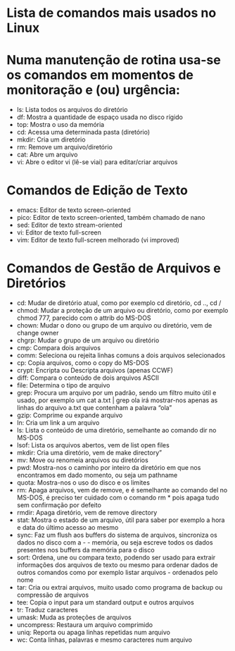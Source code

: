 
# Lista de comandos mais usados no Linux
# Numa manutenção de rotina usa-se os comandos em momentos de monitoração e (ou) urgência:

- ls: Lista todos os arquivos do diretório
- df: Mostra a quantidade de espaço usada no disco rígido
- top: Mostra o uso da memória
- cd: Acessa uma determinada pasta (diretório)
- mkdir: Cria um diretório
- rm: Remove um arquivo/diretório
- cat: Abre um arquivo
- vi: Abre o editor vi (lê-se viai) para editar/criar arquivos

# Comandos de Edição de Texto
- emacs: Editor de texto screen-oriented
- pico: Editor de texto screen-oriented, também chamado de nano
- sed: Editor de texto stream-oriented
- vi: Editor de texto full-screen
- vim: Editor de texto full-screen melhorado (vi improved)

# Comandos de Gestão de Arquivos e Diretórios
- cd: Mudar de diretório atual, como por exemplo cd diretório, cd .., cd /
- chmod: Mudar a proteção de um arquivo ou diretório, como por exemplo chmod 777, parecido com o attrib do MS-DOS
- chown: Mudar o dono ou grupo de um arquivo ou diretório, vem de change owner
- chgrp: Mudar o grupo de um arquivo ou diretório
- cmp: Compara dois arquivos
- comm: Seleciona ou rejeita linhas comuns a dois arquivos selecionados
- cp: Copia arquivos, como o copy do MS-DOS
- crypt: Encripta ou Descripta arquivos (apenas CCWF)
- diff: Compara o conteúdo de dois arquivos ASCII
- file: Determina o tipo de arquivo
- grep: Procura um arquivo por um padrão, sendo um filtro muito útil e usado, por exemplo um cat a.txt | grep ola irá mostrar-nos apenas as linhas do arquivo a.txt que contenham a palavra “ola”
- gzip: Comprime ou expande arquivo
- ln: Cria um link a um arquivo
- ls: Lista o conteúdo de uma diretório, semelhante ao comando dir no MS-DOS
- lsof: Lista os arquivos abertos, vem de list open files
- mkdir: Cria uma diretório, vem de make directory”
- mv: Move ou renomeia arquivos ou diretórios
- pwd: Mostra-nos o caminho por inteiro da diretório em que nos encontramos em dado momento, ou seja um pathname
- quota: Mostra-nos o uso do disco e os limites
- rm: Apaga arquivos, vem de remove, e é semelhante ao comando del no MS-DOS, é preciso ter cuidado com o comando rm * pois apaga tudo sem confirmação por defeito
- rmdir: Apaga diretório, vem de remove directory
- stat: Mostra o estado de um arquivo, útil para saber por exemplo a hora e data do último acesso ao mesmo
- sync: Faz um flush aos buffers do sistema de arquivos, sincroniza os dados no disco com a - - memória, ou seja escreve todos os dados presentes nos buffers da memória para o disco
- sort: Ordena, une ou compara texto, podendo ser usado para extrair informações dos arquivos de texto ou mesmo para ordenar dados de outros comandos como por exemplo listar arquivos - ordenados pelo nome
- tar: Cria ou extrai arquivos, muito usado como programa de backup ou compressão de arquivos
- tee: Copia o input para um standard output e outros arquivos
- tr: Traduz caracteres
- umask: Muda as proteções de arquivos
- uncompress: Restaura um arquivo comprimido
- uniq: Reporta ou apaga linhas repetidas num arquivo
- wc: Conta linhas, palavras e mesmo caracteres num arquivo
